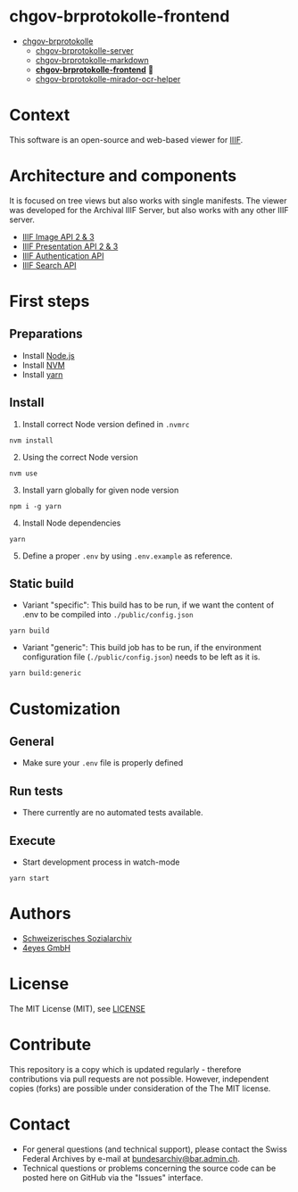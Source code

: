 # chgov-brprotokolle-frontend

- [chgov-brprotokolle](https://github.com/SwissFederalArchives/chgov-brprotokolle)
  - [chgov-brprotokolle-server](https://github.com/SwissFederalArchives/chgov-brprotokolle-server)
  - [chgov-brprotokolle-markdown](https://github.com/SwissFederalArchives/chgov-brprotokolle-markdown)
  - **[chgov-brprotokolle-frontend](https://github.com/SwissFederalArchives/chgov-brprotokolle-frontend)** :triangular_flag_on_post:
  - [chgov-brprotokolle-mirador-ocr-helper](https://github.com/SwissFederalArchives/chgov-brprotokolle-mirador-ocr-helper)

# Context

This software is an open-source and web-based viewer for [IIIF](https://iiif.io/).

# Architecture and components

It is focused on tree views but also works with single manifests.
The viewer was developed for the Archival IIIF Server, but also works with any other IIIF server.

* [IIIF Image API 2 & 3](https://iiif.io/api/image/3.0/)
* [IIIF Presentation API 2 & 3](https://iiif.io/api/presentation/3.0/)
* [IIIF Authentication API](https://iiif.io/api/auth/1.0/)
* [IIIF Search API](https://iiif.io/api/search/1.0/)


# First steps

## Preparations

- Install [Node.js](https://nodejs.org/en/)
- Install [NVM](https://github.com/nvm-sh/nvm)
- Install [yarn](https://yarnpkg.com)

## Install

1. Install correct Node version defined in `.nvmrc`
```
nvm install
```
2. Using the correct Node version
```
nvm use
```
3. Install yarn globally for given node version
```
npm i -g yarn
```
4. Install Node dependencies
```
yarn
```
5. Define a proper `.env` by using `.env.example` as reference.

## Static build

- Variant "specific": This build has to be run, if we want the content of .env to be compiled into `./public/config.json`

```
yarn build
```
- Variant "generic": This build job has to be run, if the environment configuration file (`./public/config.json`) needs to be left as it is.

```
yarn build:generic
```

# Customization

## General
- Make sure your `.env` file is properly defined

## Run tests
- There currently are no automated tests available.

## Execute
- Start development process in watch-mode
```
yarn start
```

# Authors

- [Schweizerisches Sozialarchiv](https://www.sozialarchiv.ch/)
- [4eyes GmbH](https://www.4eyes.ch/)

# License

The MIT License (MIT), see [LICENSE](LICENSE)

# Contribute

This repository is a copy which is updated regularly - therefore contributions via pull requests are not possible. However, independent copies (forks) are possible under consideration of the The MIT license.

# Contact

- For general questions (and technical support), please contact the Swiss Federal Archives by e-mail at bundesarchiv@bar.admin.ch.
- Technical questions or problems concerning the source code can be posted here on GitHub via the "Issues" interface.
